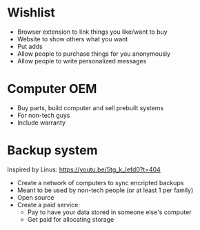 # Wishlist

 - Browser extension to link things you like/want to buy
 - Website to show others what you want
 - Put adds
 - Allow people to purchase things for you anonymously
 - Allow people to write personalized messages

# Computer OEM

 - Buy parts, build computer and sell prebuilt systems
 - For non-tech guys
 - Include warranty

# Backup system

Inspired by Linus: <https://youtu.be/5tg_k_Iefd0?t=404>

 - Create a network of computers to sync encripted backups
 - Meant to be used by non-tech people (or at least 1 per family)
 - Open source
 - Create a paid service:
    - Pay to have your data stored in someone else's computer
    - Get paid for allocating storage
